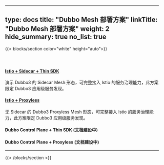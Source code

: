 
---
type: docs
title: "Dubbo Mesh 部署方案"
linkTitle: "Dubbo Mesh 部署方案"
weight: 2
hide_summary: true
no_list: true
---

{{< blocks/section color="white" height="auto">}}
<div class="td-content list-page">
    <div class="lead"></div><header class="article-meta">
    </header><div class="row">
    <div class="col-sm col-md-6 mb-4 mb-md-0">
        <div class="h-100 card shadow" href="#">
            <div class="card-body">
                <h4 class="card-title">
                    <a href='{{< relref "./dubbo-mesh/" >}}'>Istio + Sidecar + Thin SDK</a>
                </h4>
                <p>演示 Dubbo3 的 Sidecar Mesh 形态，可完整接入 Istio 的服务治理能力，此方案限定 Dubbo3 应用级服务发现。</p>
            </div>
        </div>
    </div>
    <div class="col-sm col-md-6 mb-4 mb-md-0">
        <div class="h-100 card shadow">
            <div class="card-body">
                <h4 class="card-title">
                    <a href='{{< relref "./dubbo-mesh/" >}}'>Istio + Proxyless</a>
                </h4>
                <p>无 Sidecar 的 Dubbo3 Proxyless Mesh 形态，可完整接入 Istio 的服务治理能力，此方案限定 Dubbo3 应用级服务发现。</p>
            </div>
        </div>
    </div>
    <div class="col-sm col-md-6 mb-4 mb-md-0">
        <div class="h-100 card shadow">
            <div class="card-body">
                <h4 class="card-title">
<!--                     <a href='{{< relref "./dubbo-mesh/" >}}'>Dubbo Control Plane + Thin SDK (TBD)</a> -->
                    <p>Dubbo Control Plane + Thin SDK (文档建设中)</p>
                </h4>
                <p></p>
            </div>
        </div>
    </div>
    <div class="col-sm col-md-6 mb-4 mb-md-0">
        <div class="h-100 card shadow">
            <div class="card-body">
                <h4 class="card-title">
<!--                     <a href='{{< relref "./dubbo-mesh/" >}}'>Dubbo Control Plane + Proxyless (TBD)</a> -->
                    <p>Dubbo Control Plane + Proxyless (文档建设中)</p>
                </h4>
                <p></p>
            </div>
        </div>
    </div>

</div>
<hr>
</div>

{{< /blocks/section >}}